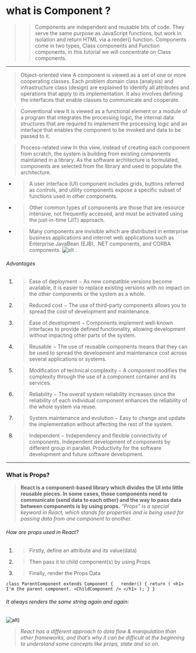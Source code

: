 # what is Component ?
>> Components are independent and reusable bits of code. They serve the same purpose as JavaScript functions, but work in isolation and return HTML via a render() function. Components come in two types, Class components and Function components, in this tutorial we will concentrate on Class components.

----------

>Object-oriented view
A component is viewed as a set of one or more cooperating classes. Each problem domain class (analysis) and infrastructure class (design) are explained to identify all attributes and operations that apply to its implementation. It also involves defining the interfaces that enable classes to communicate and cooperate.

>Conventional view
It is viewed as a functional element or a module of a program that integrates the processing logic, the internal data structures that are required to implement the processing logic and an interface that enables the component to be invoked and data to be passed to it.

>Process-related view
In this view, instead of creating each component from scratch, the system is building from existing components maintained in a library. As the software architecture is formulated, components are selected from the library and used to populate the architecture.
* > A user interface (UI) component includes grids, buttons referred as controls, and utility components expose a specific subset of functions used in other components.

* > Other common types of components are those that are resource intensive, not frequently accessed, and must be activated using the just-in-time (JIT) approach.

* > Many components are invisible which are distributed in enterprise business applications and internet web applications such as Enterprise JavaBean (EJB), .NET components, and CORBA components.
![alt](https://www.tutorialspoint.com/software_architecture_design/images/principles_of_component_based_design.jpg) .

###### Advantages

1. > Ease of deployment − As new compatible versions become available, it is easier to replace existing versions with no impact on the other components or the system as a whole.

2. > Reduced cost − The use of third-party components allows you to spread the cost of development and maintenance.

3. > Ease of development − Components implement well-known interfaces to provide defined functionality, allowing development without impacting other parts of the system.

4. > Reusable − The use of reusable components means that they can be used to spread the development and maintenance cost across several applications or systems.

5. > Modification of technical complexity − A component modifies the complexity through the use of a component container and its services.

6. > Reliability − The overall system reliability increases since the reliability of each individual component enhances the reliability of the whole system via reuse.

7. > System maintenance and evolution − Easy to change and update the implementation without affecting the rest of the system.

8. > Independent − Independency and flexible connectivity of components. Independent development of components by different group in parallel. Productivity for the software development and future software development.


----------------------

### What is Props?

> **React is a component-based library which divides the UI into little reusable pieces. In some cases, those components need to communicate (send data to each other) and the way to pass data between components is by using props.**
> *“Props” is a special keyword in React, which stands for properties and is being used for passing data from one component to another.*



######  How are props used in React?

1. > Firstly, define an attribute and its value(data)
2. > Then pass it to child component(s) by using Props
3. >Finally, render the Props Data
   

`class ParentComponent extends Component {  
  render() {
    return (
      <h1>
        I'm the parent component.
        <ChildComponent />
      </h1>
    );
  }
}`


###### It always renders the same string again and again:

![alt](https://miro.medium.com/max/700/1*rzX4l1-rJn4c4_yeqooFbQ.png))


> *React has a different approach to data flow & manipulation than other frameworks, and that’s why it can be difficult at the beginning to understand some concepts like props, state and so on.*
